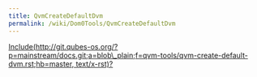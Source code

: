 ```yaml
---
title: QvmCreateDefaultDvm
permalink: /wiki/Dom0Tools/QvmCreateDefaultDvm
---
```


[Include(http://git.qubes-os.org/?p=mainstream/docs.git;a=blob\_plain;f=qvm-tools/qvm-create-default-dvm.rst;hb=master, text/x-rst)?](/wiki/Dom0Tools/Include(http%3A/git.qubes-os.org?p=mainstream/docs.git;a=blob_plain;f=qvm-tools/qvm-create-default-dvm.rst;hb=master,%20text/x-rst))
